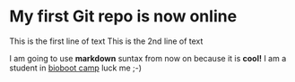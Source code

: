 # My first Git repo is  now online
This is the first line of text
This is the 2nd line of text

I am going to use **markdown** suntax from now on because it is __cool!__
I am a student in [bioboot camp](https://github.com/nravooru/demo1_github.git) luck me ;-) 

